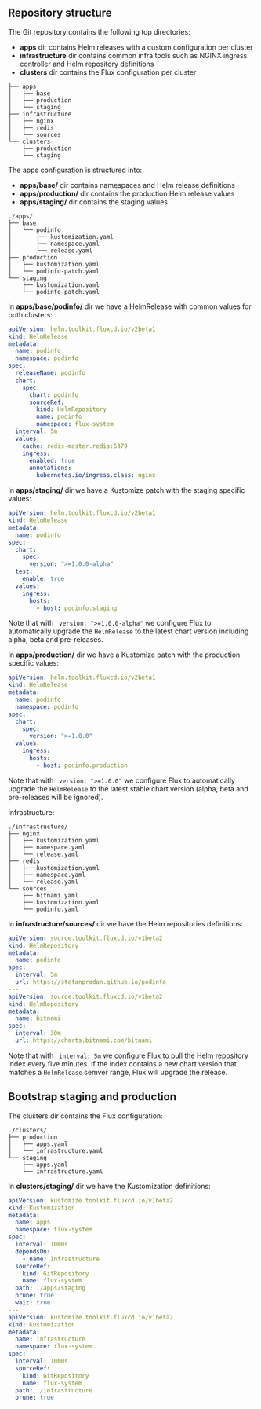 ## Repository structure

The Git repository contains the following top directories:

- **apps** dir contains Helm releases with a custom configuration per cluster
- **infrastructure** dir contains common infra tools such as NGINX ingress controller and Helm repository definitions
- **clusters** dir contains the Flux configuration per cluster

```
├── apps
│   ├── base
│   ├── production 
│   └── staging
├── infrastructure
│   ├── nginx
│   ├── redis
│   └── sources
└── clusters
    ├── production
    └── staging
```

The apps configuration is structured into:

- **apps/base/** dir contains namespaces and Helm release definitions
- **apps/production/** dir contains the production Helm release values
- **apps/staging/** dir contains the staging values

```
./apps/
├── base
│   └── podinfo
│       ├── kustomization.yaml
│       ├── namespace.yaml
│       └── release.yaml
├── production
│   ├── kustomization.yaml
│   └── podinfo-patch.yaml
└── staging
    ├── kustomization.yaml
    └── podinfo-patch.yaml
```

In **apps/base/podinfo/** dir we have a HelmRelease with common values for both clusters:

```yaml
apiVersion: helm.toolkit.fluxcd.io/v2beta1
kind: HelmRelease
metadata:
  name: podinfo
  namespace: podinfo
spec:
  releaseName: podinfo
  chart:
    spec:
      chart: podinfo
      sourceRef:
        kind: HelmRepository
        name: podinfo
        namespace: flux-system
  interval: 5m
  values:
    cache: redis-master.redis:6379
    ingress:
      enabled: true
      annotations:
        kubernetes.io/ingress.class: nginx
```

In **apps/staging/** dir we have a Kustomize patch with the staging specific values:

```yaml
apiVersion: helm.toolkit.fluxcd.io/v2beta1
kind: HelmRelease
metadata:
  name: podinfo
spec:
  chart:
    spec:
      version: ">=1.0.0-alpha"
  test:
    enable: true
  values:
    ingress:
      hosts:
        - host: podinfo.staging
```

Note that with ` version: ">=1.0.0-alpha"` we configure Flux to automatically upgrade
the `HelmRelease` to the latest chart version including alpha, beta and pre-releases.

In **apps/production/** dir we have a Kustomize patch with the production specific values:

```yaml
apiVersion: helm.toolkit.fluxcd.io/v2beta1
kind: HelmRelease
metadata:
  name: podinfo
  namespace: podinfo
spec:
  chart:
    spec:
      version: ">=1.0.0"
  values:
    ingress:
      hosts:
        - host: podinfo.production
```

Note that with ` version: ">=1.0.0"` we configure Flux to automatically upgrade
the `HelmRelease` to the latest stable chart version (alpha, beta and pre-releases will be ignored).

Infrastructure:

```
./infrastructure/
├── nginx
│   ├── kustomization.yaml
│   ├── namespace.yaml
│   └── release.yaml
├── redis
│   ├── kustomization.yaml
│   ├── namespace.yaml
│   └── release.yaml
└── sources
    ├── bitnami.yaml
    ├── kustomization.yaml
    └── podinfo.yaml
```

In **infrastructure/sources/** dir we have the Helm repositories definitions:

```yaml
apiVersion: source.toolkit.fluxcd.io/v1beta2
kind: HelmRepository
metadata:
  name: podinfo
spec:
  interval: 5m
  url: https://stefanprodan.github.io/podinfo
---
apiVersion: source.toolkit.fluxcd.io/v1beta2
kind: HelmRepository
metadata:
  name: bitnami
spec:
  interval: 30m
  url: https://charts.bitnami.com/bitnami
```

Note that with ` interval: 5m` we configure Flux to pull the Helm repository index every five minutes.
If the index contains a new chart version that matches a `HelmRelease` semver range, Flux will upgrade the release.

## Bootstrap staging and production

The clusters dir contains the Flux configuration:

```
./clusters/
├── production
│   ├── apps.yaml
│   └── infrastructure.yaml
└── staging
    ├── apps.yaml
    └── infrastructure.yaml
```

In **clusters/staging/** dir we have the Kustomization definitions:

```yaml
apiVersion: kustomize.toolkit.fluxcd.io/v1beta2
kind: Kustomization
metadata:
  name: apps
  namespace: flux-system
spec:
  interval: 10m0s
  dependsOn:
    - name: infrastructure
  sourceRef:
    kind: GitRepository
    name: flux-system
  path: ./apps/staging
  prune: true
  wait: true
---
apiVersion: kustomize.toolkit.fluxcd.io/v1beta2
kind: Kustomization
metadata:
  name: infrastructure
  namespace: flux-system
spec:
  interval: 10m0s
  sourceRef:
    kind: GitRepository
    name: flux-system
  path: ./infrastructure
  prune: true
```

